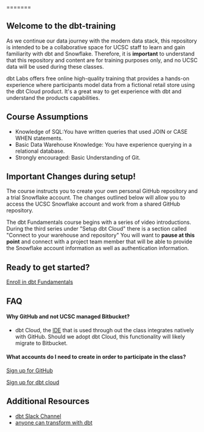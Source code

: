 
=======
## Welcome to the dbt-training

As we continue our data journey with the modern data stack, this repository is intended to be a collaborative space for UCSC staff to learn and gain familiarity with dbt and Snowflake. Therefore, it is **important** to understand that this repository and content are for training purposes only, and no UCSC data will be used during these classes.  

dbt Labs offers free online high-quality training that provides a hands-on experience where participants model data from a fictional retail store using the dbt Cloud product. It's a great way to get experience with dbt and understand the products capabilities.

## Course Assumptions

- Knowledge of SQL:You have written queries that used JOIN or CASE WHEN statements.
- Basic Data Warehouse Knowledge: You have experience querying in a relational database.
- Strongly encouraged: Basic Understanding of Git.


## Important Changes during setup!
The course instructs you to create your own personal GitHub repository and a trial Snowflake account. The changes outlined below will allow you to access the UCSC Snowflake account and work from a shared GitHub repository. 

The dbt Fundamentals course begins with a series of video introductions.  During the third series under "Setup dbt Cloud" there is a section called "Connect to your warehouse and repository"  You will want to **pause at this point** and connect with a project team member that will be able to provide the Snowflake account information as well as authentication information.  

## Ready to get started?

[Enroll in dbt Fundamentals](https://courses.getdbt.com/courses/fundamentals)

## FAQ

#### Why GitHub and not UCSC managed Bitbucket?
- dbt Cloud, the [IDE](https://en.wikipedia.org/wiki/Integrated_development_environment) that is used through out the class integrates natively with GitHub. Should we adopt dbt Cloud, this functionality will likely migrate to Bitbucket.

#### What accounts do I need to create in order to participate in the class?  

[Sign up for GitHub](https://github.com)

[Sign up for dbt cloud](https://cloud.getdbt.com/signup/)

## Additional Resources

- [dbt Slack Channel](https://www.getdbt.com/community/join-the-community)
- [anyone can transform with dbt](https://getdbt.wistia.com/medias/f90bwl0y17)

